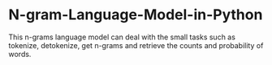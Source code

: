 # N-gram-Language-Model-in-Python

   This n-grams language model can deal with the small tasks such as tokenize, detokenize, get n-grams and retrieve the counts and probability of words.
